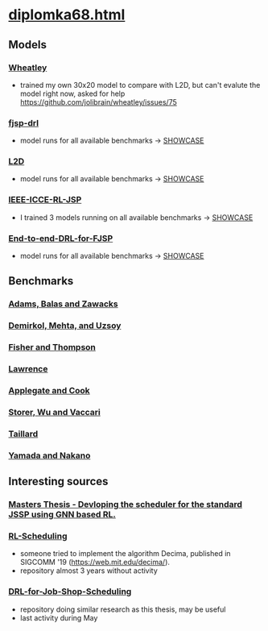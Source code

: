 # [diplomka68.html](https://www.cs.cas.cz/~martin/diplomka68.html)

## Models

### [Wheatley](models/Wheatley/)

- trained my own 30x20 model to compare with L2D, but can't evalute the model right now, asked for help https://github.com/jolibrain/wheatley/issues/75

### [fjsp-drl](models/fjsp-drl/)

- model runs for all available benchmarks -> [SHOWCASE](models/fjsp-drl/repo/Showcase%20fjsp-drl.ipynb)

### [L2D](models/L2D/)

- model runs for all available benchmarks -> [SHOWCASE](models/L2D/Showcase.ipynb)

### [IEEE-ICCE-RL-JSP](models/IEEE-ICCE-RL-JSP/)

- I trained 3 models running on all available benchmarks -> [SHOWCASE](models/IEEE-ICCE-RL-JSP/repo/ieee_icce_rl_jsp.ipynb)

### [End-to-end-DRL-for-FJSP](models/End-to-end-DRL-for-FJSP/)

- model runs for all available benchmarks -> [SHOWCASE](models/End-to-end-DRL-for-FJSP/repo/FJSP_RealWorld/Showcase.ipynb)


## Benchmarks

### [Adams, Balas and Zawacks](benchmarks/abz_instances)

### [Demirkol, Mehta, and Uzsoy](benchmarks/dmu_instances/)

### [Fisher and Thompson](benchmarks/ft_instances/)

### [Lawrence](benchmarks/la_instances/)

### [Applegate and Cook](benchmarks/orb_instances/)

### [Storer, Wu and Vaccari](benchmarks/swv_instances/)

### [Taillard](benchmarks/ta_instances/)

### [Yamada and Nakano](benchmarks/yn_instances/)

## Interesting sources 

### [Masters Thesis - Devloping the scheduler for the standard JSSP using GNN based RL.](https://github.com/sachin301195/Thesis/tree/main)

### [RL-Scheduling](https://github.com/hliangzhao/RL-Scheduling)

- someone tried to implement the algorithm Decima, published in SIGCOMM '19 (https://web.mit.edu/decima/). 
- repository almost 3 years without activity

### [DRL-for-Job-Shop-Scheduling](https://github.com/hexiao5886/DRL-for-Job-Shop-Scheduling/tree/master)

- repository doing similar research as this thesis, may be useful
- last activity during May
